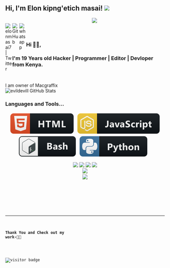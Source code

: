  <h2>Hi, I'm Elon kipng'etich masai! <img src="https://media.giphy.com/media/12oufCB0MyZ1Go/giphy.gif" width="50"></h2>
 <img align='right' src="https://media.giphy.com/media/M9gbBd9nbDrOTu1Mqx/giphy.gif" width="230">
<br/>
<a href="https://twitter.com/elonmasai7">
  <img align="left" alt="elonmasai7| Twitter" width="22px" src="https://cdn.jsdelivr.net/npm/simple-icons@v3/icons/twitter.svg" />
</a>
<a href="https://github.com/elonmasai7">
  <img align="left" alt="GitHub" width="22px" src="https://cdn.jsdelivr.net/npm/simple-icons@3.5.0/icons/github.svg" />
</a>
<a href="https://wa.me/+254741126228">
  <img align="left" alt="whatsapp" width="22px" src="https://cdn.jsdelivr.net/npm/simple-icons@3.5.0/icons/whatsapp.svg" />
</a>
<br/>
<br/>


### Hi 🙋‍♂️,
### I'm 19 Years old Hacker | Programmer | Editor | Devloper from Kenya.

<br/>

I am owner of Macgraffix
<br/>
 <img src="https://github-readme-stats.vercel.app/api?username=elonmasai7&show_icons=true&theme=blue-green&layout=compact" alt="evildevill GitHub Stats" />
</a>


### Languages and Tools...
<p align="center">
 <img src="https://raw.githubusercontent.com/8bithemant/8bithemant/master/svg/dev/languages/html.svg" alt="Twitter" style="vertical-align:top; margin:4px">  <img src="https://raw.githubusercontent.com/8bithemant/8bithemant/master/svg/dev/languages/js.svg" alt="Twitter" style="vertical-align:top; margin:4px">  <img src="https://raw.githubusercontent.com/8bithemant/8bithemant/master/svg/dev/tools/bash.svg" alt="Twitter" style="vertical-align:top; margin:4px">
  <img src="https://raw.githubusercontent.com/8bithemant/8bithemant/master/svg/dev/languages/python.svg" alt="Twitter" style="vertical-align:top; margin:4px"> 
  <img src="https://raw.githubusercontent.com/8bithemant/8bithemant/master/svg/dev/languages/shell.svg" alt="" style="vertical-align:top; margin:4px"> 
 </p>
 <p align="center">
 <code><a href="https://www.python.org/" target="_blank"><img height="50" src="https://www.vectorlogo.zone/logos/python/python-ar21.svg"></a></code>
<code><a href="https://www.linux.org/" target="_blank"><img height="50" src="https://www.vectorlogo.zone/logos/linux/linux-ar21.svg"></a></code>
<code><a href="https://www.Kotlinlang.org/" target="_blank"><img height="50" src="https://www.vectorlogo.zone/logos/kotlinlang/kotlinlang-ar21.svg"></a></code>   
<code><a href="https://www.Djangoproject.com/" target="_blank"><img height="50" src="https://www.vectorlogo.zone/logos/djangoproject/djangoproject-ar21.svg">
<code><a href="https://reactjs.org/" target="_blank"><img height="50" src="https://www.vectorlogo.zone/logos/reactjs/reactjs-ar21.svg"></a></code>
<code><a href="https://www.docker.com/" target="_blank"><img height="50" src="https://www.vectorlogo.zone/logos/docker/docker-official.svg"></a></code>
<br/><br/>
</p>

***********************************

#### Thank You and Check out my work-🙏🏼

<p>
<img src="https://visitor-badge.laobi.icu/badge?page_id=MrHarshArora" alt="visitor badge"/>
</p>
